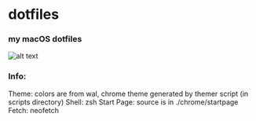 # dotfiles
### my macOS dotfiles

![alt text](https://github.com/Morgan-Rosenkranz/dotfiles/blob/master/scrots/dirty%202018-08-07.png)

### Info:
Theme: colors are from wal, chrome theme generated by themer script (in scripts directory)
Shell: zsh
Start Page: source is in ./chrome/startpage
Fetch: neofetch
